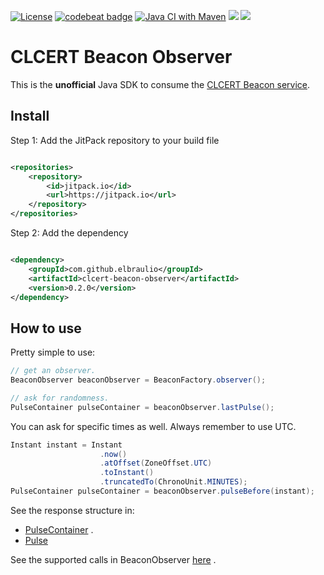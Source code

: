 [![License](https://img.shields.io/badge/license-MIT-green.svg)](https://github.com/elbraulio/clcert-beacon-observer/blob/master/LICENSE) [![codebeat badge](https://codebeat.co/badges/2c8651d0-d4f1-4773-b059-7931aa28cbee)](https://codebeat.co/projects/github-com-elbraulio-clcert-beacon-observer-master) [![Java CI with Maven](https://github.com/elbraulio/clcert-beacon-observer/actions/workflows/maven.yml/badge.svg?branch=master)](https://github.com/elbraulio/clcert-beacon-observer/actions/workflows/maven.yml) [![](https://jitpack.io/v/elbraulio/clcert-beacon-observer.svg)](https://jitpack.io/#elbraulio/clcert-beacon-observer) [![](https://img.shields.io/badge/javadocs-ok-green.svg)](https://jitpack.io/com/github/elbraulio/clcert-beacon-observer/latest/javadoc/)

# CLCERT Beacon Observer

This is the **unofficial** Java SDK to consume
the [CLCERT Beacon service](https://random.uchile.cl/using/#desarrolladores).

## Install

Step 1: Add the JitPack repository to your build file

```xml

<repositories>
    <repository>
        <id>jitpack.io</id>
        <url>https://jitpack.io</url>
    </repository>
</repositories>
```

Step 2: Add the dependency

```xml

<dependency>
    <groupId>com.github.elbraulio</groupId>
    <artifactId>clcert-beacon-observer</artifactId>
    <version>0.2.0</version>
</dependency>
```

## How to use

Pretty simple to use:

```java
// get an observer.
BeaconObserver beaconObserver = BeaconFactory.observer();

// ask for randomness.
PulseContainer pulseContainer = beaconObserver.lastPulse();
```

You can ask for specific times as well. Always remember to use UTC.

```java
Instant instant = Instant
                    .now()
                    .atOffset(ZoneOffset.UTC)
                    .toInstant()
                    .truncatedTo(ChronoUnit.MINUTES);
PulseContainer pulseContainer = beaconObserver.pulseBefore(instant);
```

See the response structure in:

- [PulseContainer](https://github.com/elbraulio/clcert-beacon-observer/blob/master/src/main/java/com/elbraulio/clcert/beacon/PulseContainer.java)
  .
- [Pulse](https://github.com/elbraulio/clcert-beacon-observer/blob/master/src/main/java/com/elbraulio/clcert/beacon/Pulse.java)

See the supported calls in
BeaconObserver [here](https://github.com/elbraulio/clcert-beacon-observer/blob/master/src/main/java/com/elbraulio/clcert/beacon/BeaconObserver.java)
.
